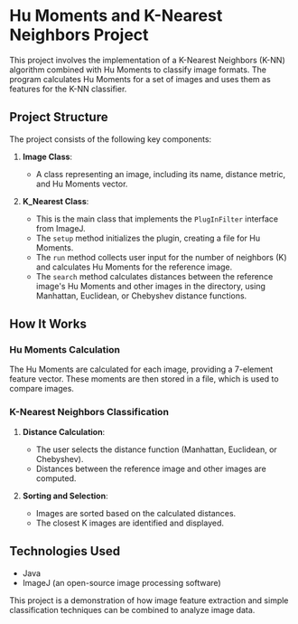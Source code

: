 # Hu Moments and K-Nearest Neighbors Project

This project involves the implementation of a K-Nearest Neighbors (K-NN) algorithm combined with Hu Moments to classify image formats. The program calculates Hu Moments for a set of images and uses them as features for the K-NN classifier.

## Project Structure

The project consists of the following key components:

1. **Image Class**:
    - A class representing an image, including its name, distance metric, and Hu Moments vector.

2. **K_Nearest Class**:
    - This is the main class that implements the `PlugInFilter` interface from ImageJ.
    - The `setup` method initializes the plugin, creating a file for Hu Moments.
    - The `run` method collects user input for the number of neighbors (K) and calculates Hu Moments for the reference image.
    - The `search` method calculates distances between the reference image's Hu Moments and other images in the directory, using Manhattan, Euclidean, or Chebyshev distance functions.

## How It Works

### Hu Moments Calculation

The Hu Moments are calculated for each image, providing a 7-element feature vector. These moments are then stored in a file, which is used to compare images.

### K-Nearest Neighbors Classification

1. **Distance Calculation**:
    - The user selects the distance function (Manhattan, Euclidean, or Chebyshev).
    - Distances between the reference image and other images are computed.

2. **Sorting and Selection**:
    - Images are sorted based on the calculated distances.
    - The closest K images are identified and displayed.

## Technologies Used

- Java
- ImageJ (an open-source image processing software)

This project is a demonstration of how image feature extraction and simple classification techniques can be combined to analyze image data.

